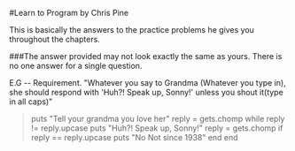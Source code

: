 #Learn to Program by Chris Pine

This is basically the answers to the practice problems he gives you throughout the chapters. 

###The answer provided may not look exactly the same as yours. There is no one answer for a single question. 

E.G -- Requirement. "Whatever you say to Grandma (Whatever you type in), she should respond with 'Huh?! Speak up, Sonny!' unless you shout it(type in all caps)"

> puts "Tell your grandma you love her"
> reply = gets.chomp
> while reply != reply.upcase
>     puts "Huh?! Speak up, Sonny!"
>     reply = gets.chomp
>   if reply == reply.upcase
>     puts "No Not since 1938"
>   end
> end




